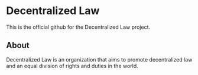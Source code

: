 # Decentralized Law

This is the official github for the Decentralized Law project.

## About

Decentralized Law is an organization that aims to promote decentralized law and an equal division of rights and duties in the world.
